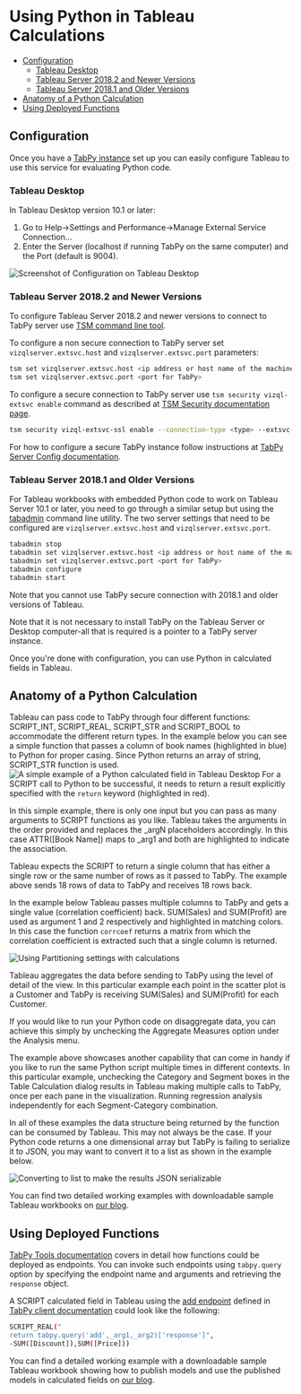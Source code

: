# Using Python in Tableau Calculations

<!-- toc -->

- [Configuration](#configuration)
  * [Tableau Desktop](#tableau-desktop)
  * [Tableau Server 2018.2 and Newer Versions](#tableau-server-20182-and-newer-versions)
  * [Tableau Server 2018.1 and Older Versions](#tableau-server-20181-and-older-versions)
- [Anatomy of a Python Calculation](#anatomy-of-a-python-calculation)
- [Using Deployed Functions](#using-deployed-functions)

<!-- tocstop -->

## Configuration

Once you have a [TabPy instance](server.md) set up you can easily configure Tableau to use this service for evaluating Python code.

### Tableau Desktop

In Tableau Desktop version 10.1 or later:

1. Go to Help->Settings and Performance->Manage External Service Connection...
2. Enter the Server (localhost if running TabPy on the same computer) and the Port (default is 9004).

![Screenshot of Configuration on Tableau Desktop](img/external-service-configuration.png)

### Tableau Server 2018.2 and Newer Versions

To configure Tableau Server 2018.2 and newer versions to connect to TabPy server 
use [TSM command line tool](https://onlinehelp.tableau.com/current/server/en-us/tsm.htm).

To configure a non secure connection to TabPy server set `vizqlserver.extsvc.host` and `vizqlserver.extsvc.port`
parameters:

```sh
tsm set vizqlserver.extsvc.host <ip address or host name of the machine hosting TabPy>
tsm set vizqlserver.extsvc.port <port for TabPy>
```

To configure a secure connection to TabPy server use `tsm security vizql-extsvc enable` command
as described at [TSM Security documentation page](https://onlinehelp.tableau.com/current/server/en-us/cli_security_tsm.htm#tsm_security_vizql-extsvc-ssl-enable).

```sh
tsm security vizql-extsvc-ssl enable --connection-type <type> --extsvc-host <host_name> --extsvc-port <port> [options] [global options]
```

For how to configure a secure TabPy instance follow instructions at 
[TabPy Server Config documentation](server-config.md).


### Tableau Server 2018.1 and Older Versions

For Tableau workbooks with embedded Python code to work on Tableau Server 10.1 or later, you need to go 
through a similar setup but using the [tabadmin](https://onlinehelp.tableau.com/current/server/en-us/tabadmin.htm) 
command line utility.
The two server settings that need to be configured are `vizqlserver.extsvc.host` and `vizqlserver.extsvc.port`.

```sh
tabadmin stop
tabadmin set vizqlserver.extsvc.host <ip address or host name of the machine hosting TabPy>
tabadmin set vizqlserver.extsvc.port <port for TabPy>
tabadmin configure
tabadmin start
```

Note that you cannot use TabPy secure connection with 2018.1 and older versions of Tableau.

Note that it is not necessary to install TabPy on the Tableau Server or Desktop computer-all 
that is required is a pointer to a TabPy server instance.

Once you're done with configuration, you can use Python in calculated fields in Tableau.

## Anatomy of a Python Calculation

Tableau can pass code to TabPy through four different functions: SCRIPT_INT, SCRIPT_REAL, SCRIPT_STR and SCRIPT_BOOL to accommodate the different return types.
In the example below you can see a simple function that passes a column of book names (highlighted in blue) to Python for proper casing. Since Python returns an array of string, SCRIPT_STR function is used.
![A simple example of a Python calculated field in Tableau Desktop](img/Example1-SimpleFunctionCall.png)
For a SCRIPT call to Python to be successful, it needs to return a result explicitly specified with the `return` keyword (highlighted in red).

In this simple example, there is only one input but you can pass as many arguments to SCRIPT functions as you like. Tableau takes the arguments in the order provided and replaces the _argN placeholders accordingly. In this case ATTR([Book Name]) maps to _arg1 and both are highlighted to indicate the association.

Tableau expects the SCRIPT to return a single column that has either a single row or the same number of rows as it passed to TabPy. The example above sends 18 rows of data to TabPy and receives 18 rows back.

In the example below Tableau passes multiple columns to TabPy and gets a single value (correlation coefficient) back. SUM(Sales) and SUM(Profit) are used as argument 1 and 2 respectively and highlighted in matching colors.
In this case the function `corrcoef` returns a matrix from which the correlation coefficient is extracted such that a single column is returned.

![Using Partitioning settings with calculations](img/Example2-MultipleFunctionCalls.png)

Tableau aggregates the data before sending to TabPy using the level of detail of the view. In this particular example each point in the scatter plot is a Customer and TabPy is receiving SUM(Sales) and SUM(Profit) for each Customer.

If you would like to run your Python code on disaggregate data, you can achieve this simply by unchecking the Aggregate Measures option under the Analysis menu.

The example above showcases another capability that can come in handy if you like to run the same Python script multiple times in different contexts. In this particular example, unchecking the Category and Segment boxes in the Table Calculation dialog results in Tableau making multiple calls to TabPy, once per each pane in the visualization.
Running regression analysis independently for each Segment-Category combination.

In all of these examples the data structure being returned by the function can be consumed by Tableau. This may not always be the case. If your Python code returns a one dimensional array but TabPy is failing to serialize it to JSON, you may want to convert it to a list as shown in the example below.

![Converting to list to make the results JSON serializable](img/python-calculated-field.png)

You can find two detailed working examples with downloadable sample Tableau workbooks on [our blog](https://www.tableau.com/about/blog/2017/1/building-advanced-analytics-applications-tabpy-64916).

## Using Deployed Functions

[TabPy Tools documentation](tabpy-tools.md) covers in detail how functions could be deployed as endpoints.
You can invoke such endpoints using `tabpy.query` option by specifying the endpoint name and arguments and retrieving the `response` object.

A SCRIPT calculated field in Tableau using the [add endpoint](client.md#deploying-a-function) defined in [TabPy client documentation](client.md) could look like the following:

```sh
SCRIPT_REAL("
return tabpy.query('add',_arg1,_arg2)['response']",
-SUM([Discount]),SUM([Price]))
```

You can find a detailed working example with a downloadable sample Tableau workbook showing how to publish models and use the published models in calculated fields on [our blog](https://www.tableau.com/about/blog/2017/1/building-advanced-analytics-applications-tabpy-64916).
